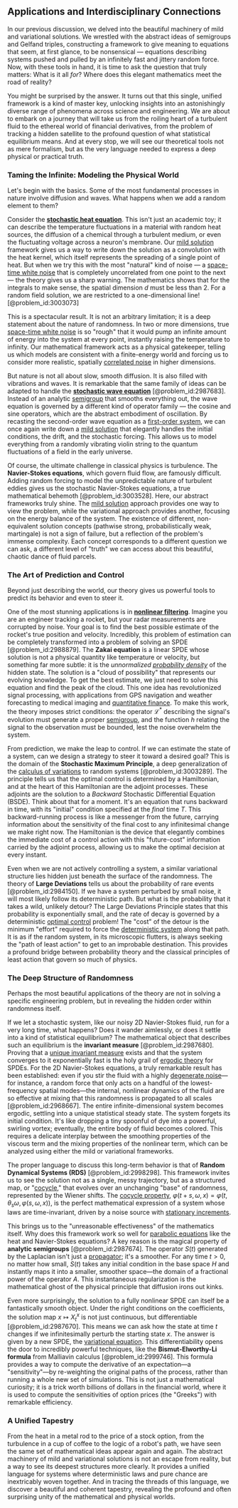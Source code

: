 ## Applications and Interdisciplinary Connections

In our previous discussion, we delved into the beautiful machinery of mild and variational solutions. We wrestled with the abstract ideas of semigroups and Gelfand triples, constructing a framework to give meaning to equations that seem, at first glance, to be nonsensical — equations describing systems pushed and pulled by an infinitely fast and jittery random force. Now, with these tools in hand, it is time to ask the question that truly matters: What is it all *for*? Where does this elegant mathematics meet the road of reality?

You might be surprised by the answer. It turns out that this single, unified framework is a kind of master key, unlocking insights into an astonishingly diverse range of phenomena across science and engineering. We are about to embark on a journey that will take us from the roiling heart of a turbulent fluid to the ethereal world of financial derivatives, from the problem of tracking a hidden satellite to the profound question of what statistical equilibrium means. And at every stop, we will see our theoretical tools not as mere formalism, but as the very language needed to express a deep physical or practical truth.

### Taming the Infinite: Modeling the Physical World

Let's begin with the basics. Some of the most fundamental processes in nature involve diffusion and waves. What happens when we add a random element to them?

Consider the **[stochastic heat equation](@article_id:163298)**. This isn't just an academic toy; it can describe the temperature fluctuations in a material with random heat sources, the diffusion of a chemical through a turbulent medium, or even the fluctuating voltage across a neuron's membrane. Our [mild solution](@article_id:192199) framework gives us a way to write down the solution as a convolution with the heat kernel, which itself represents the spreading of a single point of heat. But when we try this with the most "natural" kind of noise — a [space-time white noise](@article_id:184992) that is completely uncorrelated from one point to the next — the theory gives us a sharp warning. The mathematics shows that for the integrals to make sense, the spatial dimension $d$ must be less than $2$. For a random field solution, we are restricted to a one-dimensional line! [@problem_id:3003073]

This is a spectacular result. It is not an arbitrary limitation; it is a deep statement about the nature of randomness. In two or more dimensions, true [space-time white noise](@article_id:184992) is so "rough" that it would pump an infinite amount of energy into the system at every point, instantly raising the temperature to infinity. Our mathematical framework acts as a physical gatekeeper, telling us which models are consistent with a finite-energy world and forcing us to consider more realistic, spatially [correlated noise](@article_id:136864) in higher dimensions.

But nature is not all about slow, smooth diffusion. It is also filled with vibrations and waves. It is remarkable that the same family of ideas can be adapted to handle the **[stochastic wave equation](@article_id:203192)** [@problem_id:2987683]. Instead of an analytic [semigroup](@article_id:153366) that smooths everything out, the wave equation is governed by a different kind of operator family — the cosine and sine operators, which are the abstract embodiment of oscillation. By recasting the second-order wave equation as a [first-order system](@article_id:273817), we can once again write down a [mild solution](@article_id:192199) that elegantly handles the initial conditions, the drift, and the stochastic forcing. This allows us to model everything from a randomly vibrating violin string to the quantum fluctuations of a field in the early universe.

Of course, the ultimate challenge in classical physics is turbulence. The **Navier-Stokes equations**, which govern fluid flow, are famously difficult. Adding random forcing to model the unpredictable nature of turbulent eddies gives us the stochastic Navier-Stokes equations, a true mathematical behemoth [@problem_id:3003528]. Here, our abstract frameworks truly shine. The [mild solution](@article_id:192199) approach provides one way to view the problem, while the variational approach provides another, focusing on the energy balance of the system. The existence of different, non-equivalent solution concepts (pathwise strong, probabilistically weak, martingale) is not a sign of failure, but a reflection of the problem's immense complexity. Each concept corresponds to a different question we can ask, a different level of "truth" we can access about this beautiful, chaotic dance of fluid parcels.

### The Art of Prediction and Control

Beyond just describing the world, our theory gives us powerful tools to predict its behavior and even to steer it.

One of the most stunning applications is in **[nonlinear filtering](@article_id:200514)**. Imagine you are an engineer tracking a rocket, but your radar measurements are corrupted by noise. Your goal is to find the best possible estimate of the rocket's true position and velocity. Incredibly, this problem of estimation can be completely transformed into a problem of solving an SPDE [@problem_id:2988879]. The **Zakai equation** is a linear SPDE whose solution is not a physical quantity like temperature or velocity, but something far more subtle: it is the *unnormalized [probability density](@article_id:143372)* of the hidden state. The solution is a "cloud of possibility" that represents our evolving knowledge. To get the best estimate, we just need to solve this equation and find the peak of the cloud. This one idea has revolutionized signal processing, with applications from GPS navigation and weather forecasting to medical imaging and [quantitative finance](@article_id:138626). To make this work, the theory imposes strict conditions: the operator $\mathcal{L}^*$ describing the signal's evolution must generate a proper [semigroup](@article_id:153366), and the function $h$ relating the signal to the observation must be bounded, lest the noise overwhelm the system.

From prediction, we make the leap to control. If we can estimate the state of a system, can we design a strategy to steer it toward a desired goal? This is the domain of the **Stochastic Maximum Principle**, a deep generalization of the [calculus of variations](@article_id:141740) to random systems [@problem_id:3003289]. The principle tells us that the optimal control is determined by a Hamiltonian, and at the heart of this Hamiltonian are the adjoint processes. These adjoints are the solution to a *Backward* Stochastic Differential Equation (BSDE). Think about that for a moment. It's an equation that runs backward in time, with its "initial" condition specified at the *final* time $T$. This backward-running process is like a messenger from the future, carrying information about the sensitivity of the final cost to any infinitesimal change we make right now. The Hamiltonian is the device that elegantly combines the immediate cost of a control action with this "future-cost" information carried by the adjoint process, allowing us to make the optimal decision at every instant.

Even when we are not actively controlling a system, a similar variational structure lies hidden just beneath the surface of the randomness. The theory of **Large Deviations** tells us about the probability of rare events [@problem_id:2984150]. If we have a system perturbed by small noise, it will most likely follow its deterministic path. But what is the probability that it takes a wild, unlikely detour? The Large Deviations Principle states that this probability is exponentially small, and the rate of decay is governed by a deterministic [optimal control](@article_id:137985) problem! The "cost" of the detour is the minimum "effort" required to force the [deterministic system](@article_id:174064) along that path. It is as if the random system, in its microscopic flutters, is always seeking the "path of least action" to get to an improbable destination. This provides a profound bridge between probability theory and the classical principles of least action that govern so much of physics.

### The Deep Structure of Randomness

Perhaps the most beautiful applications of the theory are not in solving a specific engineering problem, but in revealing the hidden order within randomness itself.

If we let a stochastic system, like our noisy 2D Navier-Stokes fluid, run for a very long time, what happens? Does it wander aimlessly, or does it settle into a kind of statistical equilibrium? The mathematical object that describes such an equilibrium is the **invariant measure** [@problem_id:2987680]. Proving that a [unique invariant measure](@article_id:192718) exists and that the system converges to it exponentially fast is the holy grail of [ergodic theory](@article_id:158102) for SPDEs. For the 2D Navier-Stokes equations, a truly remarkable result has been established: even if you stir the fluid with a highly [degenerate noise](@article_id:183059)—for instance, a random force that only acts on a handful of the lowest-frequency spatial modes—the internal, nonlinear dynamics of the fluid are so effective at mixing that this randomness is propagated to all scales [@problem_id:2968667]. The entire infinite-dimensional system becomes ergodic, settling into a unique statistical steady state. The system forgets its initial condition. It's like dropping a tiny spoonful of dye into a powerful, swirling vortex; eventually, the entire body of fluid becomes colored. This requires a delicate interplay between the smoothing properties of the viscous term and the mixing properties of the nonlinear term, which can be analyzed using either the mild or variational frameworks.

The proper language to discuss this long-term behavior is that of **Random Dynamical Systems (RDS)** [@problem_id:2998298]. This framework invites us to see the solution not as a single, messy trajectory, but as a structured map, or "[cocycle](@article_id:200255)," that evolves over an unchanging "base" of randomness, represented by the Wiener shifts. The [cocycle property](@article_id:182654), $\varphi(t+s,\omega,x)=\varphi(t,\theta_s\omega,\varphi(s,\omega,x))$, is the perfect mathematical expression of a system whose laws are time-invariant, driven by a noise source with [stationary increments](@article_id:262796).

This brings us to the "unreasonable effectiveness" of the mathematics itself. Why does this framework work so well for [parabolic equations](@article_id:144176) like the heat and Navier-Stokes equations? A key reason is the magical property of **analytic semigroups** [@problem_id:2987674]. The operator $S(t)$ generated by the Laplacian isn't just a [propagator](@article_id:139064); it's a smoother. For any time $t > 0$, no matter how small, $S(t)$ takes any initial condition in the base space $H$ and instantly maps it into a smaller, smoother space—the domain of a fractional power of the operator $A$. This instantaneous regularization is the mathematical ghost of the physical principle that diffusion irons out kinks.

Even more surprisingly, the solution to a fully nonlinear SPDE can itself be a fantastically smooth object. Under the right conditions on the coefficients, the solution map $x \mapsto X_t^x$ is not just continuous, but differentiable [@problem_id:2987670]. This means we can ask how the state at time $t$ changes if we infinitesimally perturb the starting state $x$. The answer is given by a new SPDE, the [variational equation](@article_id:634524). This differentiability opens the door to incredibly powerful techniques, like the **Bismut-Elworthy-Li formula** from Malliavin calculus [@problem_id:2999746]. This formula provides a way to compute the derivative of an expectation—a "sensitivity"—by re-weighting the original paths of the process, rather than running a whole new set of simulations. This is not just a mathematical curiosity; it is a trick worth billions of dollars in the financial world, where it is used to compute the sensitivities of option prices (the "Greeks") with remarkable efficiency.

### A Unified Tapestry

From the heat in a metal rod to the price of a stock option, from the turbulence in a cup of coffee to the logic of a robot's path, we have seen the same set of mathematical ideas appear again and again. The abstract machinery of mild and variational solutions is not an escape from reality, but a way to see its deepest structures more clearly. It provides a unified language for systems where deterministic laws and pure chance are inextricably woven together. And in tracing the threads of this language, we discover a beautiful and coherent tapestry, revealing the profound and often surprising unity of the mathematical and physical worlds.